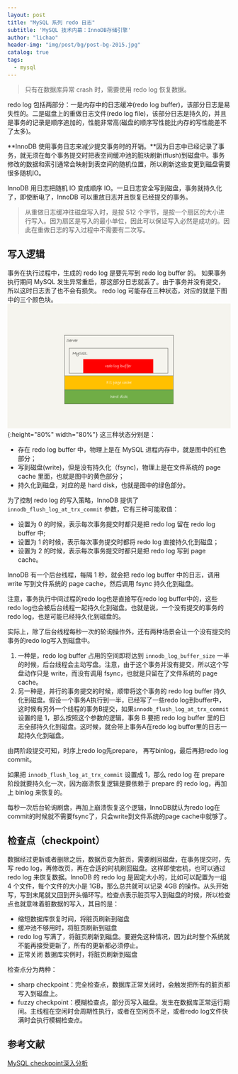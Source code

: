 ```yaml
---
layout: post
title: "MySQL 系列 redo 日志"
subtitle: 'MySQL 技术内幕：InnoDB存储引擎'
author: "lichao"
header-img: "img/post/bg/post-bg-2015.jpg"
catalog: true
tags:
  - mysql
---
```


> 只有在数据库异常 crash 时，需要使用 redo log 恢复数据。

redo log 包括两部分：一是内存中的日志缓冲(redo log buffer)，该部分日志是易失性的。二是磁盘上的重做日志文件(redo log file)，该部分日志是持久的，并且是事务的记录是顺序追加的，性能非常高(磁盘的顺序写性能比内存的写性能差不了太多)。

**InnoDB 使用事务日志来减少提交事务时的开销。**因为日志中已经记录了事务，就无须在每个事务提交时把表空间缓冲池的脏块刷新(flush)到磁盘中。事务修改的数据和索引通常会映射到表空间的随机位置，所以刷新这些变更到磁盘需要很多随机IO。

InnoDB 用日志把随机 IO 变成顺序 IO。一旦日志安全写到磁盘，事务就持久化了，即使断电了，InnoDB 可以重放日志并且恢复已经提交的事务。

> 从重做日志缓冲往磁盘写入时，是按 512 个字节，是按一个扇区的大小进行写入。因为扇区是写入的最小单位，因此可以保证写入必然是成功的。因此在重做日志的写入过程中不需要有二次写。

## 写入逻辑
事务在执行过程中，生成的 redo log 是要先写到 redo log buffer 的。
如果事务执行期间 MySQL 发生异常重启，那这部分日志就丢了。由于事务并没有提交，所以这时日志丢了也不会有损失。
redo log 可能存在三种状态，对应的就是下图中的三个颜色块。
![redo log存储过程](/img/mysql/redolog存储过程.png){:height="80%" width="80%"}
这三种状态分别是：
* 存在 redo log buffer 中，物理上是在 MySQL 进程内存中，就是图中的红色部分；
* 写到磁盘(write)，但是没有持久化（fsync)，物理上是在文件系统的 page cache 里面，也就是图中的黄色部分；
* 持久化到磁盘，对应的是 hard disk，也就是图中的绿色部分。
  
为了控制 redo log 的写入策略，InnoDB 提供了 ```innodb_flush_log_at_trx_commit``` 参数，它有三种可能取值：
* 设置为 0 的时候，表示每次事务提交时都只是把 redo log 留在 redo log buffer 中;
* 设置为 1 的时候，表示每次事务提交时都将 redo log 直接持久化到磁盘；
* 设置为 2 的时候，表示每次事务提交时都只是把 redo log 写到 page cache。

InnoDB 有一个后台线程，每隔 1 秒，就会把 redo log buffer 中的日志，调用 write 写到文件系统的 page cache，然后调用 fsync 持久化到磁盘。

注意，事务执行中间过程的redo log也是直接写在redo log buffer中的，这些redo log也会被后台线程一起持久化到磁盘。也就是说，一个没有提交的事务的redo log，也是可能已经持久化到磁盘的。

实际上，除了后台线程每秒一次的轮询操作外，还有两种场景会让一个没有提交的事务的redo log写入到磁盘中。
1. 一种是，redo log buffer 占用的空间即将达到 ```innodb_log_buffer_size``` 一半的时候，后台线程会主动写盘。注意，由于这个事务并没有提交，所以这个写盘动作只是 write，而没有调用 fsync，也就是只留在了文件系统的 page cache。
2. 另一种是，并行的事务提交的时候，顺带将这个事务的 redo log buffer 持久化到磁盘。假设一个事务A执行到一半，已经写了一些redo log到buffer中，这时候有另外一个线程的事务B提交，如果```innodb_flush_log_at_trx_commit``` 设置的是 1，那么按照这个参数的逻辑，事务 B 要把 redo log buffer 里的日志全部持久化到磁盘。这时候，就会带上事务A在redo log buffer里的日志一起持久化到磁盘。

由两阶段提交可知，时序上redo log先prepare， 再写binlog，最后再把redo log commit。

如果把 ```innodb_flush_log_at_trx_commit``` 设置成 1，那么 redo log 在 prepare 阶段就要持久化一次，因为崩溃恢复逻辑是要依赖于 prepare 的 redo log，再加上 binlog 来恢复的。

每秒一次后台轮询刷盘，再加上崩溃恢复这个逻辑，InnoDB就认为redo log在commit的时候就不需要fsync了，只会write到文件系统的page cache中就够了。

## 检查点（checkpoint）
数据经过更新或者删除之后，数据页变为脏页，需要刷回磁盘，在事务提交时，先写 redo log，再修改页，再在合适的时机刷回磁盘。这样即使宕机，也可以通过 redo log 来恢复数据。InnoDB 的 redo log 是固定大小的，比如可以配置为一组 4 个文件，每个文件的大小是 1GB，那么总共就可以记录 4GB 的操作。从头开始写，写到末尾就又回到开头循环写。检查点表示脏页写入到磁盘的时候，所以检查点也就意味着脏数据的写入，其目的是：
* 缩短数据库恢复时间，将脏页刷新到磁盘
* 缓冲池不够用时，将脏页刷新到磁盘
* redo log 写满了，将脏页刷新到磁盘。要避免这种情况，因为此时整个系统就不能再接受更新了，所有的更新都必须停止。
* 正常关闭 数据库实例时，将脏页刷新到磁盘

检查点分为两种：
* sharp checkpoint：完全检查点，数据库正常关闭时，会触发把所有的脏页都写入到磁盘上。
* fuzzy checkpoint：模糊检查点，部分页写入磁盘。发生在数据库正常运行期间。主线程在空闲时会周期性执行，或者在空闲页不足，或者redo log文件快满时会执行模糊检查点。

## 参考文献

[MySQL checkpoint深入分析](https://www.cnblogs.com/geaozhang/p/7341333.html)